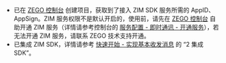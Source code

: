 - 已在 [ZEGO 控制台](https://console.zego.im) 创建项目，获取到了接入 ZIM SDK 服务所需的 AppID、AppSign。ZIM 服务权限不是默认开启的，使用前，请先在 [ZEGO 控制台](https://console.zego.im) 自助开通 ZIM 服务（详情请参考控制台的 [服务配置 - 即时通讯 - 开通服务](#14994)），若无法开通 ZIM 服务，请联系 ZEGO 技术支持开通。
- 已集成 ZIM SDK，详情请参考 [快速开始 - 实现基本收发消息](!Quick_Starts/Implementation_of_sending_and_receiving#2) 的 “2 集成 SDK”。

